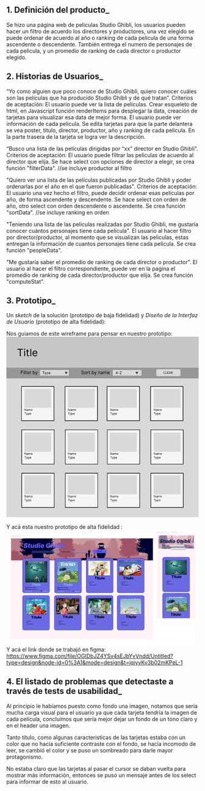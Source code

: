 ## 1. Definición del producto_ 
Se hizo una página web de peliculas Studio Ghibli, los usuarios pueden hacer un filtro de acuerdo los directores y productores, una vez elegido se puede ordenar de acuerdo al año o ranking de cada pelicula de una forma ascendente o descendente. También entrega el numero de personajes de cada pelicula, y un promedio de ranking de cada director o productor elegido.

## 2. Historias de Usuarios_

  “Yo como alguien que poco conoce de Studio Ghibli, quiero conocer cuáles son las películas que ha producido Studio Ghibli y de qué tratan”.
  Criterios de aceptación: 
  El usuario puede ver la lista de películas. Crear esqueleto de html, en Javascript función renderItems para desplegar la data, creación de tarjetas para visualizar esa data de mejor forma.
  El usuario puede ver información de cada pelicula. Se edita tarjetas para que la parte delantera se vea poster, titulo, director, productor, año y ranking de cada pelicula. En la parte trasera de la tarjeta se logra ver la descripción.

  “Busco una lista de las películas dirigidas por “xx” director en Studio Ghibli”.
  Criterios de aceptación: 
  El usuario puede filtrar las peliculas de acuerdo al director que elija. Se hace select con opciones de director a elegir, se crea función "filterData".
  //se incluye productor al filtro

  "Quiero ver una lista de las películas publicadas por Studio Ghibli y poder ordenarlas por el año en el que fueron publicadas".
  Criterios de aceptación:
  El usuario una vez hecho el filtro, puede decidir ordenar esas peliculas por año, de forma ascendente y descendente. Se hace select con orden de año, otro select con orden descendente o ascendente. Se crea función "sortData".
  //se incluye ranking en orden

  "Teniendo una lista de las películas realizadas por Studio Ghibli, me gustaría conocer cuántos personajes tiene cada película".
  El usuario al hacer filtro por director/productor, al momento que se visualizan las peliculas, estas entregan la información de cuantos personajes tiene cada pelicula.
  Se crea función "peopleData".

  "Me gustaría saber el promedio de ranking de cada director o productor".
  El usuario al hacer el filtro correspondiente, puede ver en la pagina el promedio de ranking de cada director/productor que elija.
  Se crea función "computeStat".

  
  ## 3. Prototipo_

   Un _sketch_ de la solución (prototipo de baja fidelidad) y
  _Diseño de la Interfaz de Usuario_ (prototipo de alta fidelidad):
  
  Nos guiamos de este wireframe para pensar en nuestro prototipo:
  ![Imagen referencial prototipo de baja fidelidad](image.png)
  
  Y acá esta nuestro prototipo de alta fidelidad :
  ![Prototipo de alta fidelidad](<Captura.png>)
  Y acá el link donde se trabajó en figma: https://www.figma.com/file/OGIDbJZ4YSv4sEJbYvVndd/Untitled?type=design&node-id=0%3A1&mode=design&t=jqjyvKv3b02mKPeL-1 


  ## 4. El listado de problemas que detectaste a través de tests de usabilidad_
  
  Al principio le habíamos puesto como fondo una imagen, notamos que sería mucha carga visual para el usuario ya que cada tarjeta tendría la imagen de cada pelicula, concluímos que sería mejor dejar un fondo de un tono claro y en el header una imagen.

  Tanto título, como algunas caracteristicas de las tarjetas estaba con un color que no hacía suficiente contraste con el fondo, se hacía incomodo de leer, se cambió el color y se puso un sombreado para darle mayor protagonismo.

  No estaba claro que las tarjetas al pasar el cursor se daban vuelta para mostrar más información, entonces se puso un mensaje antes de los select para informar de esto al usuario.
  
  
